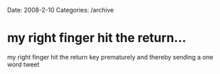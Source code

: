 Date: 2008-2-10
Categories: /archive

# my right finger hit the return...

my right finger hit the return key prematurely and thereby sending a one word tweet
